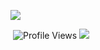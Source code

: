 ![](https://www.codewars.com/users/D-Rudy/badges/large?theme=light)


![]()        ![Profile Views](http://img.shields.io/badge/Profile%20Views-1185-blue) ![](https://visitor-badge.glitch.me/badge?page_id=D-Rudy.D-Rudy)
